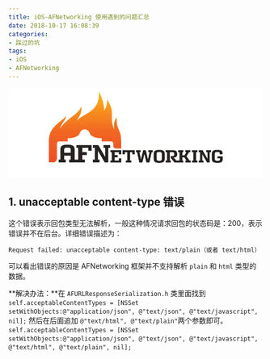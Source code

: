 ```yaml
---
title: iOS-AFNetworking 使用遇到的问题汇总
date: 2018-10-17 16:08:39
categories:
- 踩过的坑
tags:
- iOS
- AFNetworking
---
```

![AFNetworkingLogo](https://raw.githubusercontent.com/ChiRenhua/Resource/master/WebImage/iOS-AFNetworking%20%E4%BD%BF%E7%94%A8%E9%81%87%E5%88%B0%E7%9A%84%E9%97%AE%E9%A2%98%E6%B1%87%E6%80%BB/3509814878-58e86f67a028b.png)
## 1. unacceptable content-type 错误
这个错误表示回包类型无法解析，一般这种情况请求回包的状态码是：200，表示错误并不在后台。详细错误描述为：

``Request failed: unacceptable content-type: text/plain（或者 text/html）
``

可以看出错误的原因是 AFNetworking 框架并不支持解析 ``plain`` 和 ``html`` 类型的数据。

**解决办法：**在 ``AFURLResponseSerialization.h`` 类里面找到 ``self.acceptableContentTypes = [NSSet setWithObjects:@"application/json", @"text/json", @"text/javascript", nil];`` 
然后在后面追加 ``@"text/html", @"text/plain"``两个参数即可。
``self.acceptableContentTypes = [NSSet setWithObjects:@"application/json", @"text/json", @"text/javascript", @"text/html", @"text/plain", nil];``